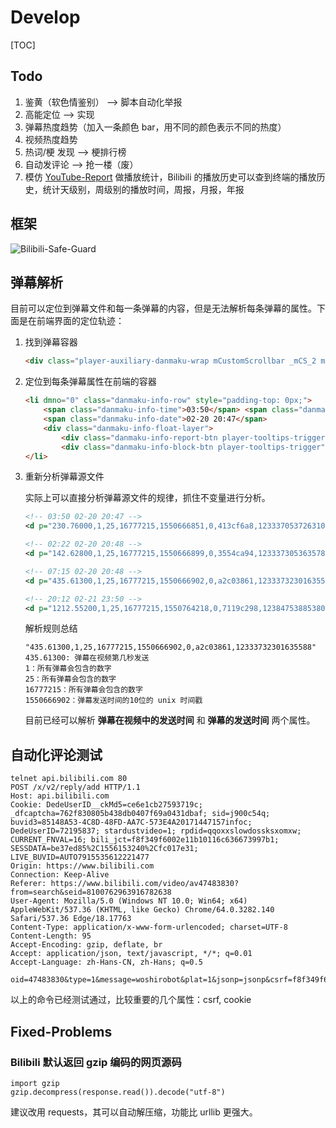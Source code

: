 # Develop

[TOC]

## Todo

1. 鉴黄（软色情鉴别） —> 脚本自动化举报
2. 高能定位 ——> 实现
3. 弹幕热度趋势（加入一条颜色 bar，用不同的颜色表示不同的热度）
4. 视频热度趋势
5. 热词/梗 发现 ——> 梗排行榜
6. 自动发评论 ——> 抢一楼（废）
7. 模仿 [YouTube-Report](https://github.com/A3M4/YouTube-Report) 做播放统计，Bilibili 的播放历史可以查到终端的播放历史，统计天级别，周级别的播放时间，周报，月报，年报

## 框架

![Bilibili-Safe-Guard](http://assets.processon.com/chart_image/5c8e3493e4b09a16b9a55f92.png?_=1553490987714)

## 弹幕解析

目前可以定位到弹幕文件和每一条弹幕的内容，但是无法解析每条弹幕的属性。下面是在前端界面的定位轨迹：

1. 找到弹幕容器

   ```html
   <div class="player-auxiliary-danmaku-wrap mCustomScrollbar _mCS_2 mCS-autoHide" style="height: 376px;">
   ```

2. 定位到每条弹幕属性在前端的容器

   ```html
   <li dmno="0" class="danmaku-info-row" style="padding-top: 0px;">
       <span class="danmaku-info-time">03:50</span>	<span class="danmaku-info-danmaku" title="哈哈哈">哈哈哈</span>
       <span class="danmaku-info-date">02-20 20:47</span>
       <div class="danmaku-info-float-layer">
           <div class="danmaku-info-report-btn player-tooltips-trigger" data-tooltip="1" data-change-mode="2" data-text="举报该弹幕的发送者" data-position="top-right">举报</div>
           <div class="danmaku-info-block-btn player-tooltips-trigger" name="list_prevent" data-tooltip="1" data-change-mode="2" data-text="屏蔽该弹幕的发送者" data-position="top-right">屏蔽用户</div>	</div>
   </li>
   ```

3. 重新分析弹幕源文件

   实际上可以直接分析弹幕源文件的规律，抓住不变量进行分析。

   ```xml
   <!-- 03:50 02-20 20:47 -->
   <d p="230.76000,1,25,16777215,1550666851,0,413cf6a8,12333705372631044">哈哈哈</d>
   
   <!-- 02:22 02-20 20:48 -->
   <d p="142.62800,1,25,16777215,1550666899,0,3554ca94,12333730536357892">我就是鞍山人啊~~</d>
   
   <!-- 07:15 02-20 20:48 -->
   <d p="435.61300,1,25,16777215,1550666902,0,a2c03861,12333732301635588">这个电影B站就有正版 你说B站几个人看过</d>
   
   <!-- 20:12 02-21 23:50 -->
   <d p="1212.55200,1,25,16777215,1550764218,0,7119c298,12384753885380612">非常期待！！！</d>
   ```

   解析规则总结

   ```
   "435.61300,1,25,16777215,1550666902,0,a2c03861,12333732301635588"
   435.61300: 弹幕在视频第几秒发送
   1：所有弹幕会包含的数字
   25：所有弹幕会包含的数字
   16777215：所有弹幕会包含的数字
   1550666902：弹幕发送时间的10位的 unix 时间戳
   ```

   目前已经可以解析 **弹幕在视频中的发送时间** 和 **弹幕的发送时间** 两个属性。

## 自动化评论测试

```
telnet api.bilibili.com 80
POST /x/v2/reply/add HTTP/1.1
Host: api.bilibili.com
Cookie: DedeUserID__ckMd5=ce6e1cb27593719c; _dfcaptcha=762f830805b438db0407f69a0431dbaf; sid=j900c54q; buvid3=85148A53-4C8D-48FD-AA7C-573E4A20171447157infoc; DedeUserID=72195837; stardustvideo=1; rpdid=qqoxxslowdossksxomxw; CURRENT_FNVAL=16; bili_jct=f8f349f6002e11b10116c636673997b1; SESSDATA=be37ed85%2C1556153240%2Cfc017e31; LIVE_BUVID=AUTO7915535612221477
Origin: https://www.bilibili.com
Connection: Keep-Alive
Referer: https://www.bilibili.com/video/av47483830?from=search&seid=8100762963916782638
User-Agent: Mozilla/5.0 (Windows NT 10.0; Win64; x64) AppleWebKit/537.36 (KHTML, like Gecko) Chrome/64.0.3282.140 Safari/537.36 Edge/18.17763
Content-Type: application/x-www-form-urlencoded; charset=UTF-8
Content-Length: 95
Accept-Encoding: gzip, deflate, br
Accept: application/json, text/javascript, */*; q=0.01
Accept-Language: zh-Hans-CN, zh-Hans; q=0.5

oid=47483830&type=1&message=woshirobot&plat=1&jsonp=jsonp&csrf=f8f349f6002e11b10116c636673997b1

```

以上的命令已经测试通过，比较重要的几个属性：csrf, cookie

## Fixed-Problems

### Bilibili 默认返回 gzip 编码的网页源码

```
import gzip
gzip.decompress(response.read()).decode("utf-8")
```

建议改用 requests，其可以自动解压缩，功能比 urllib 更强大。

